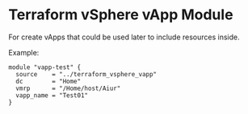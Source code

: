 # Terraform vSphere vApp Module

For create vApps that could be used later to include resources inside.

Example:
```
module "vapp-test" {
  source    = "../terraform_vsphere_vapp"
  dc        = "Home"
  vmrp      = "/Home/host/Aiur"
  vapp_name = "Test01"
}
```
